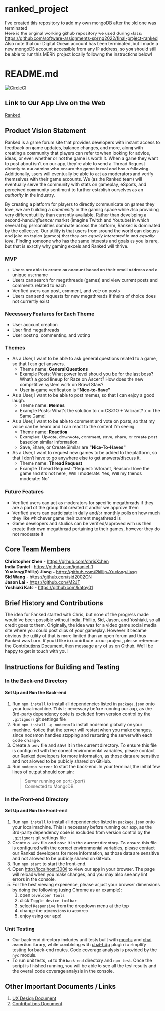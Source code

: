 # ranked_project
I've  created this repository to add my own mongoDB after the old one was terminated <br/>
Here is the original working github repository we used during class: 
https://github.com/software-assignments-spring2022/final-project-ranked <br/>
Also note that our Digital Ocean account has been terminated, but I made a new mongoDB account accessible from any IP address, so you should still be able to run this MERN project locally following the instructions below!

# README.md

[![CircleCI](https://circleci.com/gh/software-assignments-spring2022/final-project-ranked/tree/master.svg?style=shield)](https://circleci.com/gh/software-assignments-spring2022/final-project-ranked/tree/master)

## Link to Our App Live on the Web
[Ranked](http://157.245.85.16:3000/)

## Product Vision Statement
Ranked is a game forum site that provides developers with instant access to feedback on game updates, balance changes, and more, along with creating a community that players can refer to when looking for advice, ideas, or even whether or not the game is worth it. When a game they want to post about isn't on our app, they're able to send a Thread Request directly to our admins who ensure the game is real and has a following. Additionally, users will eventually be able to act as moderators and verify themselves with their game accounts. We (as the Ranked team) will eventually serve the community with stats on gameplay, eSports, and perceived community sentiment to further establish ourselves as an *authority* in the industry.

By creating a platform for players to directly communicate on games they love, we are building a *community* in the gaming space while also providing very different utility than currently available. Rather than developing a second-hand *influencer* market (imagine Twitch and Youtube) in which several big personalities dominate across the platform, Ranked is dominated by the collective. Our utility is that users from around the world can discuss and joke on topics (games) that they are *equally interested in and equally love*. Finding someone who has the same interests and goals as you is rare, but that is exactly why gaming excels and Ranked will thrive. 

### MVP
- Users are able to create an account based on their email address and a unique username 
- Users can search for megathreads (games) and view current posts and comments related to each
- Verified users can post, comment, and vote on posts 
- Users can send requests for new megathreads if theirs of choice does not currently exist

### Necessary Features for Each Theme
- User account creation 
- User find megathreads
- User posting, commenting, and voting

### Themes
- As a User, I want to be able to ask general questions related to a game, so that I can get answers.
  - Theme name: **General Questions**
  - Example Posts: What power level should you be for the last boss? What’s a good lineup for Raze on Ascent? How does the new competitive system work on Brawl Stars?
  - User in-game verification is **“Nice-to-Have”**
- As a User, I want to be able to post memes, so that I can enjoy a good laugh.
  - Theme name: **Memes**
  - Example Posts: What's the solution to x = CS:GO + Valorant? x = The Same Game!
- As a User, I want to be able to comment and vote on posts, so that my voice can be heard and I can react to the content I'm seeing.
  - Theme name: **Reaction**
  - Examples: Upvote, downvote, comment, save, share, or create post based on similar information.
  - Save, Share, or Create Similar are **"Nice-To-Haves"**
- As a User, I want to request new games to be added to the platform, so that I don't have to go anywhere else to get answers/discuss it.
  - Theme name: **Thread Request**
  - Example Thread Request: "Request: Valorant, Reason: I love the game and it's not here., Will I moderate: Yes, Will my friends moderate: No"


### Future Features
- Verified users can act as moderators for specific megathreads if they are a part of the group that created it and/or we approve them
- Verified users can participate in daily and/or monthly polls on how much they like whichever game their current megathread is
- Game developers and studios can be verified/approved with us then create their own megathread pertaining to their games, however they do not moderate it

## Core Team Members
**Christopher Chen** - https://github.com/chrisXchen  
**India Daniel** - https://github.com/igdaniel-1  
**Xuelong(Phillip) Jiang** - https://github.com/Phillip-XuelongJiang  
**Sid Wang** - https://github.com/sid2002CN  
**Jason Lai** - https://github.com/M2JT  
**Yoshiaki Kato** - https://github.com/katoy01 

## Brief History and Contributions
The idea for Ranked started with Chris, but none of the progress made would’ve been possible without India, Phillip, Sid, Jason, and Yoshiaki, so all credit goes to them. Originally, the idea was for a video game social media site where you could post clips of your gameplay. However it became obvious the utility of that is more limited than an open forum and thus Ranked was born. If you’d like to contribute to our project, please reference the [Contributions Document](https://github.com/software-assignments-spring2022/final-project-ranked/blob/master/CONTRIBUTING.md), then message any of us on Github. We’ll be happy to get in touch with you!

## Instructions for Building and Testing
### In the Back-end Directory
#### Set Up and Run the Back-end
1. Run `npm install` to install all dependencies listed in `package.json` onto your local machine. This is necessary before running our app, as the 3rd-party dependency code is excluded from version control by the `.gitignore` git settings file.
2. Run `npm install -g nodemon` to install nodemon globally on your machine. Notice that the server will restart when you make changes, since nodemon handles stopping and restarting the server with each code change.
3. Create a `.env` file and save it in the current directory. To ensure this file is configured with the correct environmental variables, please contact our Ranked developers for more information, as those data are sensitive and not allowed to be publicly shared on GitHub.
4. Run `nodemon server` to start the back-end. In your terminal, the initial few lines of output should contain: 
      > Server running on port: {port} <br>
      > Connected to MongoDB

### In the Front-end Directory
#### Set Up and Run the Front-end
1. Run `npm install` to install all dependencies listed in `package.json` onto your local machine. This is necessary before running our app, as the 3rd-party dependency code is excluded from version control by the `.gitignore` git settings file.
2. Create a `.env` file and save it in the current directory. To ensure this file is configured with the correct environmental variables, please contact our Ranked developers for more information, as those data are sensitive and not allowed to be publicly shared on GitHub.
3. Run `npm start` to start the front-end.
4. Open [http://localhost:3000](http://localhost:3000) to view our app in your browser. The page will reload when you make changes, and you may also see any lint errors in the console.
5. For the best viewing experience, please adjust your browser dimensions by doing the following (using Chrome as an example): <br>
    1. open `Developer Tools`
    2. click `Toggle device toolbar`
    3. select `Responsive` from the dropdown menu at the top
    4. change the `Dimensions` to `400x700`
    5. enjoy using our app!
  
### Unit Testing
* Our back-end directory includes unit tests built with [mocha](https://mochajs.org/) and [chai](https://www.chaijs.com/) assertion library, while combining with [chai-http](https://www.chaijs.com/plugins/chai-http/) plugin to simplify testing for back-end routes. Code coverage analysis is provided by the `nyc` module.
* To run unit tests, `cd` to the `back-end` directory and `npm test`. Once the script is finished running, you will be able to see all the test results and the overall code coverage analysis in the console.

## Other Important Documents / Links
1. [UX Design Document](https://github.com/software-assignments-spring2022/final-project-ranked/blob/master/UX-DESIGN.md)
2. [Contributions Document](https://github.com/software-assignments-spring2022/final-project-ranked/blob/master/CONTRIBUTING.md)
